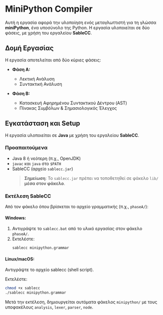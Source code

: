 # MiniPython Compiler

Αυτή η εργασία αφορά την υλοποίηση ενός μεταγλωττιστή για τη γλώσσα **miniPython**, ένα υποσύνολο της Python. Η εργασία υλοποιείται σε δύο φάσεις, με χρήση του εργαλείου **SableCC**.

## Δομή Εργασίας
Η εργασία αποτελείται από δύο κύριες φάσεις:

- **Φάση Α:**  
  - Λεκτική Ανάλυση  
  - Συντακτική Ανάλυση  

- **Φάση Β:**  
  - Κατασκευή Αφηρημένου Συντακτικού Δέντρου (AST)  
  - Πίνακας Συμβόλων & Σημασιολογικός Έλεγχος
 
## Εγκατάσταση και Setup

Η εργασία υλοποιείται σε **Java** με χρήση του εργαλείου **SableCC**.

### Προαπαιτούμενα

- Java 8 ή νεότερη (π.χ., OpenJDK)
- `javac` και `java` στο `$PATH`
- SableCC (αρχείο `sablecc.jar`)
  > **Σημείωση**: Το `sablecc.jar` πρέπει να τοποθετηθεί σε φάκελο `lib/` **μέσα στον φάκελο**.

### Εκτέλεση SableCC

Από τον φάκελο όπου βρίσκεται το αρχείο γραμματικής (π.χ., `phaseA/`):

#### Windows:
1. Αντιγράψτε το `sablecc.bat` από το υλικό εργασίας στον φάκελο `phaseA/`.
2. Εκτελέστε:
   ```sh
   sablecc minipython.grammar
   ```
#### Linux/macOS:
Αντιγράψτε το αρχείο sablecc (shell script).

Εκτελέστε:
  ```sh
  chmod +x sablecc
  ./sablecc minipython.grammar
  ```
Μετά την εκτέλεση, δημιουργείται αυτόματα φάκελος `minipython/` με τους υποφακέλους `analysis`, `lexer`, `parser`, `node`.
